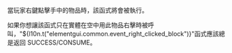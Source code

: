 當玩家右鍵點擊手中的物品時，該函式將會被執行。

如果你想讓該函式只在實體在空中用此物品右擊時被呼叫，"${l10n.t("elementgui.common.event_right_clicked_block")}"函式應該總是返回 SUCCESS/CONSUME。